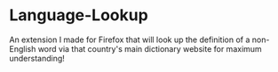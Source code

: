 # Language-Lookup
An extension I made for Firefox that will look up the definition of a non-English word via that country's main dictionary website for maximum understanding!
